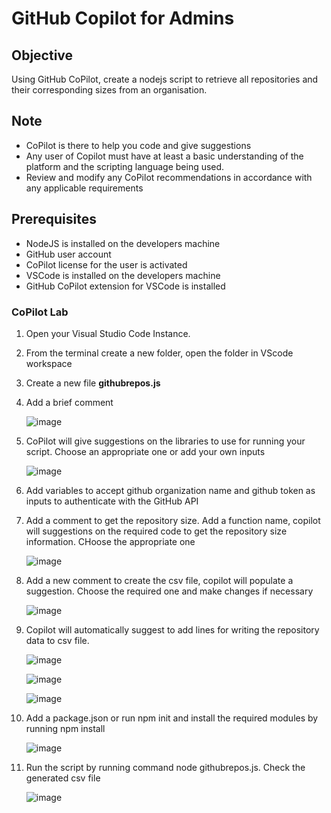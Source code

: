 # GitHub Copilot for Admins

## Objective

Using GitHub CoPilot, create a nodejs script to retrieve all repositories and their corresponding sizes from an organisation.

## Note

- CoPilot is there to help you code and give suggestions 
- Any user of Copilot must have at least a basic understanding of the platform and the scripting language being used.
- Review and modify any CoPilot recommendations in accordance with any applicable requirements

## Prerequisites

- NodeJS is installed on the developers machine
- GitHub user account
- CoPilot license for the user is activated 
- VSCode is installed on the developers machine
- GitHub CoPilot extension for VSCode is installed

### CoPilot Lab

1. Open your Visual Studio Code Instance.
2. From the terminal create a new folder, open the folder in VScode workspace
3. Create a new file **githubrepos.js**
4. Add a brief comment 

    ![image](https://user-images.githubusercontent.com/67369513/220420397-fbf161be-4ffc-472a-b522-23a47addbe51.png)

5. CoPilot will give suggestions on the libraries to use for running your script. Choose an appropriate one or add your own inputs

    ![image](https://user-images.githubusercontent.com/67369513/220421202-2f631ae8-7a6a-425b-9422-722ac04f8238.png)

6. Add variables to accept github organization name and github token as inputs to authenticate with the GitHub API

7. Add a comment to get the repository size. Add a function name, copilot will suggestions on the required code to get the repository size information. CHoose the appropriate one

    ![image](https://user-images.githubusercontent.com/67369513/220424608-09072c53-10c5-45fd-9d08-c4ab9713b10d.png)

8. Add a new comment to create the csv file, copilot will populate a suggestion. Choose the required one and make changes if necessary

    ![image](https://user-images.githubusercontent.com/67369513/220425309-ee284d39-69fe-4fd7-84be-525bbfa563fb.png)

9. Copilot will automatically suggest to add lines for writing the repository data to csv file. 

    ![image](https://user-images.githubusercontent.com/67369513/220426043-c4c41371-e403-438a-bd42-64758412593c.png)

    ![image](https://user-images.githubusercontent.com/67369513/220426227-a562fee7-2ac0-4402-9134-80777b416bf6.png)

    ![image](https://user-images.githubusercontent.com/67369513/220510839-8528bc80-529a-4a4b-8b30-99c90e3a7bf3.png)

10. Add a package.json or run npm init and install the required modules by running npm install

    ![image](https://user-images.githubusercontent.com/67369513/220511267-e2a4c262-3a54-4250-ad2f-dc46d36cce27.png)

11. Run the script by running command node githubrepos.js. Check the generated csv file
    
    ![image](https://user-images.githubusercontent.com/67369513/220512804-7a4d7812-c546-4d83-8840-3f174c214640.png)



